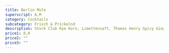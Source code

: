 ```yaml
---
title: Berlin Mule
superscript: A,M
category: Cocktails
subcategory: Frisch & Prickelnd
description: Stork Club Rye Korn, Limettensaft, Thomas Henry Spicy Ginger, Gurke
price1: 8,0
price2: ""
price3: ""
---
```

